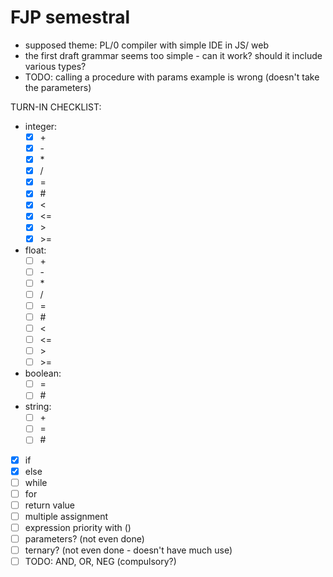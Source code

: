 # FJP semestral
- supposed theme: PL/0 compiler with simple IDE in JS/ web
- the first draft grammar seems too simple - can it work? should it include various types?
- TODO: calling a procedure with params example is wrong (doesn't take the parameters)

TURN-IN CHECKLIST:
- integer:
    - [x] \+
    - [x] \-
    - [x] \*
    - [x] /
    - [x] =
    - [x] \#
    - [x] <
    - [x] <=
    - [x] \>
    - [x] \>=
- float:
    - [ ] \+
    - [ ] \-
    - [ ] \*
    - [ ] /
    - [ ] =
    - [ ] \#
    - [ ] <
    - [ ] <=
    - [ ] \>
    - [ ] \>=
- boolean:
    - [ ] =
    - [ ] \#
- string:
    - [ ] \+
    - [ ] =
    - [ ] \#
- [x] if
- [x] else
- [ ] while
- [ ] for
- [ ] return value
- [ ] multiple assignment
- [ ] expression priority with ()
- [ ] parameters? (not even done)
- [ ] ternary? (not even done - doesn't have much use)
- [ ] TODO: AND, OR, NEG (compulsory?)